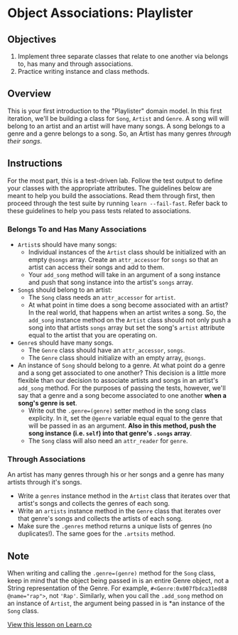 # Object Associations: Playlister

## Objectives

1. Implement three separate classes that relate to one another via belongs to, has many and through associations.
2. Practice writing instance and class methods.  


## Overview

This is your first introduction to the "Playlister" domain model. In this first iteration, we'll be building a class for `Song`, `Artist` and `Genre`. A song will will belong to an artist and an artist will have many songs. A song belongs to a genre and a genre belongs to a song. So, an Artist has many genres *through their songs*.


## Instructions

For the most part, this is a test-driven lab. Follow the test output to define your classes with the appropriate attributes. The guidelines below are meant to help you build the associations. Read them through first, then proceed through the test suite by running `learn --fail-fast`. Refer back to these guidelines to help you pass tests related to associations. 

### Belongs To and Has Many Associations 

* `Artist`s should have many songs: 
  * Individual instances of the `Artist` class should be initialized with an empty `@songs` array. Create an `attr_accessor` for `songs` so that an artist can access their songs and add to them. 
  * Your `add_song` method will take in an argument of a song instance and push that song instance into the artist's `songs` array. 
* `Song`s should belong to an artist: 
  * The `Song` class needs an `attr_accessor` for `artist`.
  * At what point in time does a song become associated with an artist? In the real world, that happens when an artist writes a song. So, the `add_song` instance method on the `Artist` class should not only push a song into that artists `songs` array but set the song's `artist` attribute equal to the artist that you are operating on. 
* `Genre`s should have many songs.
  * The `Genre` class should have an `attr_accessor`, `songs`.
  * The `Genre` class should initialize with an empty array, `@songs`.
* An instance of `Song` should belong to a genre. At what point do a genre and a song get associated to one another? This decision is a little more flexible than our decision to associate artists and songs in an artist's `add_song` method. For the purposes of passing the tests, however, we'll say that a genre and a song become associated to one another **when a song's genre is set**. 
  * Write out the `.genre=(genre)` setter method in the song class explicity. In it, set the `@genre` variable equal equal to the genre that will be passed in as an argument. **Also in this method, push the song instance (i.e. `self`) into that genre's `.songs` array**. 
  * The `Song` class will also need an `attr_reader` for `genre`.

### Through Associations 

An artist has many genres through his or her songs and a genre has many artists through it's songs. 

* Write a `genres` instance method in the `Artist` class that iterates over that artist's songs and collects the genres of each song. 
* Write an `artists` instance method in the `Genre` class that iterates over that genre's songs and collects the artists of each song. 
* Make sure the `.genres` method returns a unique lists of genres (no duplicates!). The same goes for the `.artsits` method. 

## Note

When writing and calling the `.genre=(genre)` method for the `Song` class, keep in mind that the object being passed in is an entire Genre object, not a String representation of the Genre. For example, `#<Genre:0x007fbdca31ed88 @name="rap">`, not `'Rap'`. Similarly, when you call the `.add_song` method on an instance of `Artist`, the argument being passed in is *an instance of the `Song` class.


<a href='https://learn.co/lessons/playlister-rb' data-visibility='hidden'>View this lesson on Learn.co</a>
